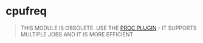 # cpufreq

> THIS MODULE IS OBSOLETE.
> USE THE [PROC PLUGIN](../../proc.plugin) - IT SUPPORTS MULTIPLE JOBS AND IT IS MORE EFFICIENT
